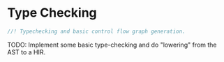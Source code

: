 # Type Checking

```rust
//! Typechecking and basic control flow graph generation.
```

TODO: Implement some basic type-checking and do "lowering" from the AST to a HIR.